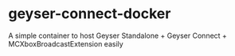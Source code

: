 # geyser-connect-docker
A simple container to host Geyser Standalone + Geyser Connect + MCXboxBroadcastExtension easily
